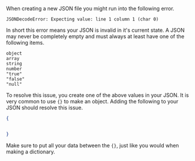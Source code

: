 When creating a new JSON file you might run into the following error.

`JSONDecodeError: Expecting value: line 1 column 1 (char 0)`

In short this error means your JSON is invalid in it's current state.
A JSON may never be completely empty and must always at least have one of the following items.

```
object
array
string
number
"true"
"false"
"null"
```

To resolve this issue, you create one of the above values in your JSON. It is very common to use `{}` to make an object. Adding the following to your JSON should resolve this issue.

```json
{


}
```

Make sure to put all your data between the `{}`, just like you would when making a dictionary.
